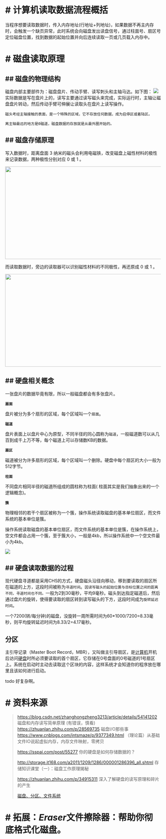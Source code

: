 # # 计算机读取数据流程概括
当程序想要读取数据时，传入内存地址(行地址+列地址)，如果数据不再主内存时，会触发一个缺页异常，此时系统会向磁盘发出读盘信号，通过柱面号、扇区号定位磁盘位置，找到数据的起始位置并向后连续读取一页或几页载入内存中。

# # 磁盘读取原理
## ## 磁盘的物理结构
磁盘内部主要部件为：磁盘盘片、传动手臂、读写刺头和主轴马达。如下图：
![](https://s2.ax1x.com/2019/10/20/KKHSPA.png)      
实际数据是写在盘片上的，读写主要通过读写磁头来完成，实际运行时，主轴让磁盘盘片转动，然后传动手臂可伸展让读取头在盘片上读写操作。

`磁头考经主轴接触的表面，是一个特殊的区域，它不存放任何数据，成为启停区或着陆区。`

`离主轴最远的地方是0磁道，磁盘数据的存放就是从最外圈开始的。`

## ## 磁盘存储原理

写入数据时，距离盘面 3 纳米的磁头会利用电磁铁，改变磁盘上磁性材料的极性来记录数据，两种极性分别对应 0 或 1 。

<img src="https://s2.ax1x.com/2019/10/20/KKzaz4.png" height=300px width=700px />     

而读取数据时，旁边的读取器可以识别磁性材料的不同极性，再还原成 0 或 1 。

<img src="https://s2.ax1x.com/2019/10/20/KMSnTx.png" height=300px width=700px />



## ## 硬盘相关概念

一张盘片的数据毕竟有限，所以一般磁盘都会有多张盘片。

**`扇面`**     

盘片被分为多个扇形的区域，每个区域叫一个`扇面`。    

**`磁道`**    

盘片表面上以盘片中心为原型，不同半径的同心圆称为`磁道`，一般磁道数可以从几百到成千上万不等，每个磁道上可以存储数KB的数据。

**`扇区`**

磁道被分为许多扇形的区域，每个区域叫一个删除。硬盘中每个扇区的大小一般为512字节。

**`柱面`**

不同盘片相同半径的磁道所组成的圆柱称为柱面( 柱面其实是我们抽象出来的一个逻辑概念)。

**`簇`**

物理相邻的若干个扇区被称为一个簇，操作系统读取磁盘的基本单位扇区，而文件系统的基本单位是簇。

操作系统读取磁盘的基本单位扇区，而文件系统的基本单位是簇，在操作系统上，空文件都会占用一个簇，至于簇大小，一般是4kb，所以操作系统中一个空文件最小为4kb。

![](https://s2.ax1x.com/2019/10/20/KMCojg.png)

## ## 硬盘读取数据的过程

现代硬盘寻道都是采用CHS的方式，硬盘磁头沿径向移动，移到要读取的扇区所在磁道的上方，这段时间被称为`寻道时间`。`因读写磁头的起始位置与目标位置之间的距离不同，寻道时间也不同。`一般为2到30毫秒，平均9毫秒。磁头到达指定磁道后，然后通过盘片的旋转，使得要读取的扇区转到读写磁头的下方，这段时间成为`旋转延迟时间`。      

一个7200(转/每分钟)的磁盘，没旋转一周所需时间为60*1000/7200=8.33毫秒，则平均旋转延迟时间为8.33/2=4.17毫秒。

## 分区

 主引导记录（Master Boot Record，MBR），又叫做主引导扇区，是[计算机](https://zh.wikipedia.org/wiki/计算机)开机后访问[硬盘](https://zh.wikipedia.org/wiki/硬盘)时所必须要读取的首个扇区，它存储在0号盘面的0号磁道的1号扇区上。系统在启动时主动去读取这个区块的内容，这样系统才会知道你的程序放在哪里且该如何进行启动。

todo 好复杂啊。

# # 资料来源


> https://blog.csdn.net/zhanghongzheng3213/article/details/54141202 磁盘和内存读写简单原理      (有错误，慎看)
> https://zhuanlan.zhihu.com/p/28569735  磁盘I/O那些事         
> https://www.cnblogs.com/intsmaze/p/9377349.html  （理论篇）从基础文件IO说起虚拟内存，内存文件映射，零拷贝       
>
> https://sspai.com/post/55277 你的硬盘是如何存储数据的？
>
> http://storage.it168.com/a2011/1209/1286/000001286396_all.shtml  存储知识课堂（一）：磁盘工作原理揭秘
>
> https://zhuanlan.zhihu.com/p/34915311  深入了解硬盘的读写原理和碎片的产生
>
> [磁盘、分区、文件系统](https://blog.csdn.net/gqtcgq/article/details/50811991)

# # 拓展：*Eraser*文件擦除器：帮助你彻底格式化磁盘。